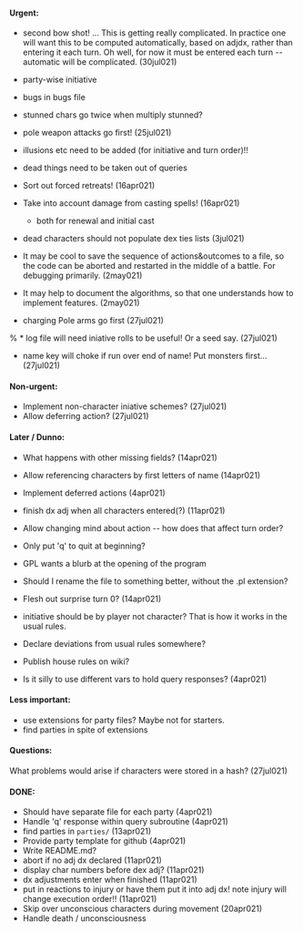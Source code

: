 #### Urgent:
* second bow shot!
  ... This is getting really complicated.  In practice one will want this to be computed automatically, based on adjdx, rather than entering it each turn.  Oh well, for now it must be entered each turn -- automatic will be complicated. (30jul021)
* party-wise initiative


* bugs in bugs file

* stunned chars go twice when multiply stunned?

* pole weapon attacks go first! (25jul021)

* illusions etc need to be added (for initiative and turn order)!!
* dead things need to be taken out of queries

* Sort out forced retreats! (16apr021)
* Take into account damage from casting spells! (16apr021)
  - both for renewal and initial cast
* dead characters should not populate dex ties lists (3jul021)

* It may be cool to save the sequence of actions&outcomes to a file, so the
  code can be aborted and restarted in the middle of a battle.  For debugging
  primarily. (2may021)
* It may help to document the algorithms, so that one understands how to
  implement features. (2may021)

* charging Pole arms go first (27jul021)

% * log file will need iniative rolls to be useful!  Or a seed say. (27jul021)

* name key will choke if run over end of name!  Put monsters first... (27jul021)

#### Non-urgent:
* Implement non-character iniative schemes? (27jul021)
* Allow deferring action? (27jul021)

#### Later / Dunno:

* What happens with other missing fields? (14apr021)
* Allow referencing characters by first letters of name (14apr021)
* Implement deferred actions (4apr021)
* finish dx adj when all characters entered(?) (11apr021)
* Allow changing mind about action -- how does that affect turn order?
* Only put 'q' to quit at beginning?
* GPL wants a blurb at the opening of the program
* Should I rename the file to something better, without the .pl extension?

* Flesh out surprise turn 0? (14apr021)
* initiative should be by player not character?  That is how it works in the
  usual rules.
* Declare deviations from usual rules somewhere?
* Publish house rules on wiki?

* Is it silly to use different vars to hold query responses? (4apr021)

#### Less important:

* use extensions for party files?
  Maybe not for starters.
* find parties in spite of extensions

#### Questions:
What problems would arise if characters were stored in a hash? (27jul021)

#### DONE:

* Should have separate file for each party (4apr021)
* Handle 'q' response within query subroutine (4apr021)
* find parties in `parties/` (13apr021)
* Provide party template for github (4apr021)
* Write README.md?
* abort if no adj dx declared (11apr021)
* display char numbers before dex adj? (11apr021)
* dx adjustments enter when finished (11apr021)
* put in reactions to injury or have them put it into adj dx!
  note injury will change execution order!! (11apr021)
* Skip over unconscious characters during movement (20apr021)
* Handle death / unconsciousness
